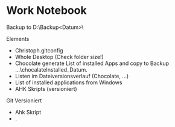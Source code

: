 Work Notebook
=============

Backup to D:\Backup\<Datum>\


Elements
- Christoph\.gitconfig
- Whole Desktop (Check folder size!)
- Chocolate generate List of installed Apps and copy to Backup ...\chocalateInstalled_Datum.
- Listen im Dateiversionsverlauf (Chocolate, ...)
- List of installed applications from Windows
- AHK Skripts (versioniert)

Git Versioniert
- Ahk Skript
- .